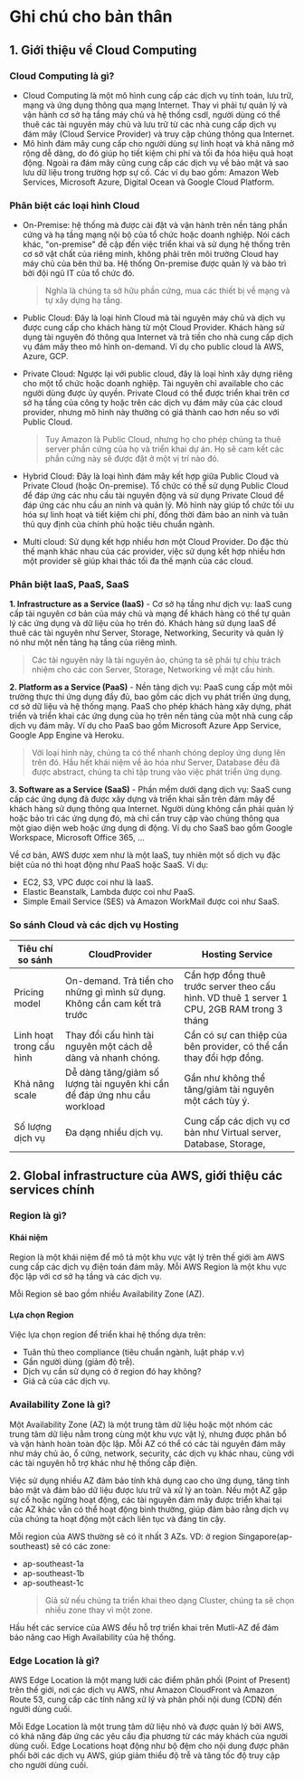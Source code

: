 # Ghi chú cho bản thân

## 1. Giới thiệu về Cloud Computing

### Cloud Computing là gì?

- Cloud Computing là một mô hình cung cấp các dịch vụ tính toán, lưu trữ, mạng và ứng dụng thông qua mạng Internet. Thay vì phải tự quản lý và vận hành cơ sở hạ tầng máy chủ và hệ thống csdl, người dùng có thể thuê các tài nguyên máy chủ và lưu trữ từ các nhà cung cấp dịch vụ đám mây (Cloud Service Provider) và truy cập chúng thông qua Internet.
- Mô hình đám mây cung cấp cho người dùng sự linh hoạt và khả năng mở rộng dễ dàng, do đó giúp họ tiết kiệm chi phí và tối đa hóa hiệu quả hoạt động. Ngoài ra đám mây cũng cung cấp các dịch vụ về bảo mật và sao lưu dữ liệu trong trường hợp sự cố. Các ví dụ bao gồm: Amazon Web Services, Microsoft Azure, Digital Ocean và Google Cloud Platform.

### Phân biệt các loại hình Cloud

- On-Premise: hệ thống mà được cài đặt và vận hành trên nền tảng phần cứng và hạ tầng mạng nội bộ của tổ chức hoặc doanh nghiệp. Nói cách khác, "on-premise" đề cập đến việc triển khai và sử dụng hệ thống trên cơ sở vật chất của riêng mình, không phải trên môi trường Cloud hay máy chủ của bên thứ ba. Hệ thống On-premise được quản lý và bảo trì bởi đội ngũ IT của tổ chức đó.
  > Nghĩa là chúng ta sở hữu phần cứng, mua các thiết bị về mạng và tự xây dựng hạ tầng.
- Public Cloud: Đây là loại hình Cloud mà tài nguyên máy chủ và dịch vụ được cung cấp cho khách hàng từ một Cloud Provider. Khách hàng sử dụng tài nguyên đó thông qua Internet và trả tiền cho nhà cung cấp dịch vụ đám mây theo mô hình on-demand. Ví dụ cho public cloud là AWS, Azure, GCP.
- Private Cloud: Ngược lại với public cloud, đây là loại hình xây dựng riêng cho một tổ chức hoặc doanh nghiệp. Tài nguyên chỉ available cho các người dùng được ủy quyền. Private Cloud có thể được triển khai trên cơ sở hạ tầng của công ty hoặc trên các dịch vụ đám mây của các cloud provider, nhưng mô hình này thường có giá thành cao hơn nếu so với Public Cloud.
  > Tuy Amazon là Public Cloud, nhưng họ cho phép chúng ta thuê server phần cứng của họ và triển khai dự án. Họ sẽ cam kết các phần cứng này sẽ được đặt ở một vị trí nào đó.
- Hybrid Cloud: Đây là loại hình đám mây kết hợp giữa Public Cloud và Private Cloud (hoặc On-premise). Tổ chức có thể sử dụng Public Cloud để đáp ứng các nhu cầu tài nguyên động và sử dụng Private Cloud để đáp ứng các nhu cầu an ninh và quản lý. Mô hình này giúp tổ chức tối ưu hóa sự linh hoạt và tiết kiệm chi phí, đồng thời đảm bảo an ninh và tuân thủ quy định của chính phủ hoặc tiêu chuẩn ngành.

- Multi cloud: Sử dụng kết hợp nhiều hơn một Cloud Provider. Do đặc thù thế mạnh khác nhau của các provider, việc sử dụng kết hợp nhiều hơn một provider sẽ giúp khai thác tối đa thế mạnh của các cloud.

### Phân biệt IaaS, PaaS, SaaS

**1. Infrastructure as a Service (IaaS)** - Cơ sở hạ tầng như dịch vụ: IaaS cung cấp tài nguyên cơ bản của máy chủ và mạng để khách hàng có thể tự quản lý các ứng dụng và dữ liệu của họ trên đó. Khách hàng sử dụng IaaS để thuê các tài nguyên như Server, Storage, Networking, Security và quản lý nó như một nền tảng hạ tầng của riêng mình.

> Các tài nguyên này là tài nguyên ảo, chúng ta sẽ phải tự chịu trách nhiệm cho các con Server, Storage, Networking về mặt cấu hình.

**2. Platform as a Service (PaaS)** - Nền tảng dịch vụ: PaaS cung cấp một môi trường thực thi ứng dụng đầy đủ, bao gồm các dịch vụ phát triển ứng dụng, cơ sở dữ liệu và hệ thống mạng. PaaS cho phép khách hàng xây dựng, phát triển và triển khai các ứng dụng của họ trên nền tảng của một nhà cung cấp dịch vụ đám mây. Ví dụ cho PaaS bao gồm Microsoft Azure App Service, Google App Engine và Heroku.

> Với loại hình này, chúng ta có thể nhanh chóng deploy ứng dụng lên trên đó. Hầu hết khái niệm về ảo hóa như Server, Database đều đã được abstract, chúng ta chỉ tập trung vào việc phát triển ứng dụng.

**3. Software as a Service (SaaS)** - Phần mềm dưới dạng dịch vụ: SaaS cung cấp các ứng dụng đã được xây dựng và triển khai sẵn trên đám mây để khách hàng sử dụng thông qua Internet. Người dùng không cần phải quản lý hoặc bảo trì các ứng dụng đó, mà chỉ cần truy cập vào chúng thông qua một giao diện web hoặc ứng dụng di động. Ví dụ cho SaaS bao gồm Google Workspace, Microsoft Office 365, ...

Về cơ bản, AWS được xem như là một IaaS, tuy nhiên một số dịch vụ đặc biệt của nó thì hoạt động như PaaS hoặc SaaS. Ví dụ:

- EC2, S3, VPC được coi như là IaaS.
- Elastic Beanstalk, Lambda được coi như PaaS.
- Simple Email Service (SES) và Amazon WorkMail được coi như SaaS.

### So sánh Cloud và các dịch vụ Hosting

| Tiêu chí so sánh         | CloudProvider                                                              | Hosting Service                                                                             |
| ------------------------ | -------------------------------------------------------------------------- | ------------------------------------------------------------------------------------------- |
| Pricing model            | On-demand. Trả tiền cho những gì mình sử dụng. Không cần cam kết trả trước | Cần hợp đồng thuê trước server theo cấu hình. VD thuê 1 server 1 CPU, 2GB RAM trong 3 tháng |
| Linh hoạt trong cấu hình | Thay đổi cấu hình tài nguyên một cách dễ dàng và nhanh chóng.              | Cần có sự can thiệp của bên provider, có thể cần thay đổi hợp đồng.                         |
| Khả năng scale           | Dễ dàng tăng/giảm số lượng tài nguyên khi cần để đáp ứng nhu cầu workload  | Gần như không thể tăng/giảm tài nguyên một cách tùy ý.                                      |
| Số lượng dịch vụ         | Đa dạng nhiều dịch vụ.                                                     | Cung cấp các dịch vụ cơ bản như Virtual server, Database, Storage,                          |

## 2. Global infrastructure của AWS, giới thiệu các services chính

### Region là gì?

#### Khái niệm

Region là một khái niệm để mô tả một khu vực vật lý trên thế giới àm AWS cung cấp các dịch vụ điện toán đám mây. Mỗi AWS Region là một khu vực độc lập với cơ sở hạ tầng và các dịch vụ.

Mỗi Region sẽ bao gồm nhiều Availability Zone (AZ).

#### Lựa chọn Region

Việc lựa chọn region để triển khai hệ thống dựa trên:

- Tuân thủ theo compliance (tiêu chuẩn ngành, luật pháp v.v)
- Gần người dùng (giảm độ trễ).
- Dịch vụ cần sử dụng có ở region đó hay không?
- Giá cả của các dịch vụ.

### Availability Zone là gì?

Một Availability Zone (AZ) là một trung tâm dữ liệu hoặc một nhóm các trung tâm dữ liệu nằm trong cùng một khu vực vật lý, nhưng được phân bổ và vận hành hoàn toàn độc lập. Mỗi AZ có thể có các tài nguyên đám mây như máy chủ ảo, ổ cứng, network, security, các dịch vụ khác nhau, cùng với các tài nguyên hỗ trợ khác như hệ thống cấp điện.

Việc sử dụng nhiều AZ đảm bảo tính khả dụng cao cho ứng dụng, tăng tính bảo mật và đảm bảo dữ liệu được lưu trữ và xử lý an toàn. Nếu một AZ gặp sự cố hoặc ngừng hoạt động, các tài nguyên đám mây được triển khai tại các AZ khác vẫn có thể hoạt động bình thường, giúp đảm bảo rằng dịch vụ của chúng ta hoạt động một cách liên tục và đáng tin cậy.

Mỗi region của AWS thường sẽ có ít nhất 3 AZs.
VD: ở region Singapore(ap-southeast) sẽ có các zone:

- ap-southeast-1a
- ap-southeast-1b
- ap-southeast-1c
  > Giả sử nếu chúng ta triển khai theo dạng Cluster, chúng ta sẽ chọn nhiều zone thay vì một zone.

Hầu hết các service của AWS đều hỗ trợ triển khai trên Mutli-AZ để đảm bảo nâng cao High Availability của hệ thống.

### Edge Location là gì?

AWS Edge Location là một mạng lưới các điểm phân phối (Point of Present) trên thế giới, nơi các dịch vụ AWS, như Amazon CloudFront và Amazon Route 53, cung cấp các tính năng xử lý và phân phối nội dung (CDN) đến người dùng cuối.

Mỗi Edge Location là một trung tâm dữ liệu nhỏ và được quản lý bởi AWS, có khả năng đáp ứng các yêu cầu địa phương từ các máy khách của người dùng cuối. Edge Locations hoạt động như bộ đệm cho nội dung được phân phối bởi các dịch vụ AWS, giúp giảm thiểu độ trễ và tăng tốc độ truy cập cho người dùng cuối.
